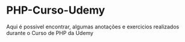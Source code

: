# PHP-Curso-Udemy
Aqui é possivel encontrar, algumas anotações e exercicios realizados durante o Curso de PHP da Udemy
